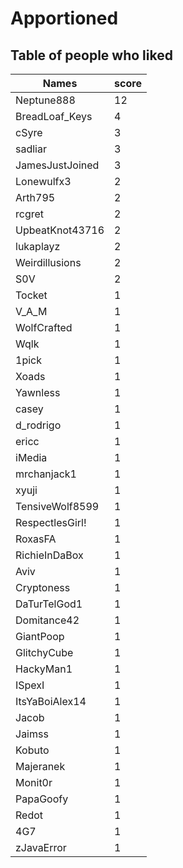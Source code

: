 # Apportioned
## Table of people who liked
Names | score
--- | ---
Neptune888 | 12
BreadLoaf_Keys | 4
cSyre | 3
sadliar | 3
JamesJustJoined | 3
Lonewulfx3 | 2
Arth795 | 2
rcgret | 2
UpbeatKnot43716 | 2
lukaplayz | 2
Weirdillusions | 2
S0V | 2
Tocket | 1
V_A_M | 1
WolfCrafted | 1
Wqlk | 1
1pick | 1
Xoads | 1
Yawnless | 1
casey | 1
d_rodrigo | 1
ericc | 1
iMedia | 1
mrchanjack1 | 1
xyuji | 1
TensiveWolf8599 | 1
RespectlesGirl! | 1
RoxasFA | 1
RichieInDaBox | 1
Aviv | 1
Cryptoness | 1
DaTurTelGod1 | 1
Domitance42 | 1
GiantPoop | 1
GlitchyCube | 1
HackyMan1 | 1
ISpexI | 1
ItsYaBoiAlex14 | 1
Jacob | 1
Jaimss | 1
Kobuto | 1
Majeranek | 1
Monit0r | 1
PapaGoofy | 1
Redot | 1
4G7 | 1
zJavaError | 1

